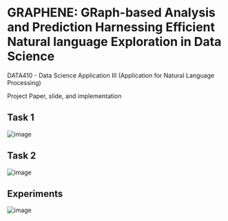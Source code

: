 # GRAPHENE: GRaph-based Analysis and Prediction Harnessing Efficient Natural language Exploration in Data Science

DATA410 - Data Science Application III (Application for Natural Language Processing)

Project Paper, slide, and implementation

## Task 1

![image](https://github.com/yms020615/GRAPHENE/assets/97289852/98f56042-5e12-4429-8443-d759786fbdc2)

## Task 2

![image](https://github.com/yms020615/GRAPHENE/assets/97289852/58b0dd44-f2c1-4d2e-b7fc-7a4f3f065446)

## Experiments

![image](https://github.com/yms020615/GRAPHENE/assets/97289852/f1e96896-524a-4db7-b18a-6fdacc505c39)
